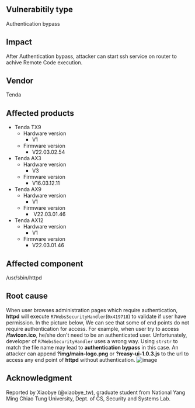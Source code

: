 ## Vulnerabitily type
Authentication bypass

## Impact
After Authentication bypass, attacker can start ssh service on router to achive Remote Code execution.

## Vendor
Tenda

## Affected products
- Tenda TX9
	- Hardware version
		- V1
	- Firmware version
		- V22.03.02.54
- Tenda AX3
	- Hardware version
		- V3
	- Firmware version
		- V16.03.12.11
- Tenda AX9
	- Hardware version
		- V1
	- Firmware version
		-  V22.03.01.46
- Tenda AX12
	- Hardware version
		- V1
	- Firmware version
		- V22.03.01.46

## Affected component
/usr/sbin/httpd

## Root cause
When user browses administration pages which require authentication, **httpd** will execute `R7WebsSecurityHandler`(`0x419718`) to validate if user have permission.
In the picture below, We can see that some of end points do not require authentication for access. For example, when user try to access **/favicon.ico**, he/she don't need to be an authenticated user.
Unfortunately, developer of `R7WebsSecurityHandler` uses a wrong way. Using `strstr` to match the file name may lead to **authentication bypass** in this case. 
An attacker can append **?img/main-logo.png** or **?reasy-ui-1.0.3.js** to the url to access any end point of **httpd** without authentication.
![image](https://github.com/xiaobye-ctf/My-CVE/assets/60853091/4aa41726-0188-43a3-a44c-1b9afdf82dbe)

## Acknowledgment
Reported by Xiaobye (@xiaobye_tw), graduate student from National Yang Ming Chiao Tung University, Dept. of CS, Security and Systems Lab.

